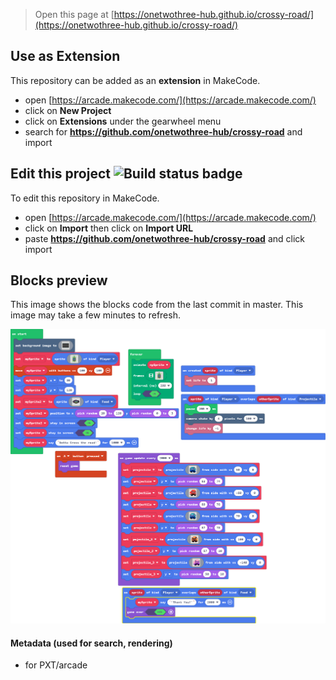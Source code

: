  


> Open this page at [https://onetwothree-hub.github.io/crossy-road/](https://onetwothree-hub.github.io/crossy-road/)

## Use as Extension

This repository can be added as an **extension** in MakeCode.

* open [https://arcade.makecode.com/](https://arcade.makecode.com/)
* click on **New Project**
* click on **Extensions** under the gearwheel menu
* search for **https://github.com/onetwothree-hub/crossy-road** and import

## Edit this project ![Build status badge](https://github.com/onetwothree-hub/crossy-road/workflows/MakeCode/badge.svg)

To edit this repository in MakeCode.

* open [https://arcade.makecode.com/](https://arcade.makecode.com/)
* click on **Import** then click on **Import URL**
* paste **https://github.com/onetwothree-hub/crossy-road** and click import

## Blocks preview

This image shows the blocks code from the last commit in master.
This image may take a few minutes to refresh.

![A rendered view of the blocks](https://github.com/onetwothree-hub/crossy-road/raw/master/.github/makecode/blocks.png)

#### Metadata (used for search, rendering)

* for PXT/arcade
<script src="https://makecode.com/gh-pages-embed.js"></script><script>makeCodeRender("{{ site.makecode.home_url }}", "{{ site.github.owner_name }}/{{ site.github.repository_name }}");</script>
